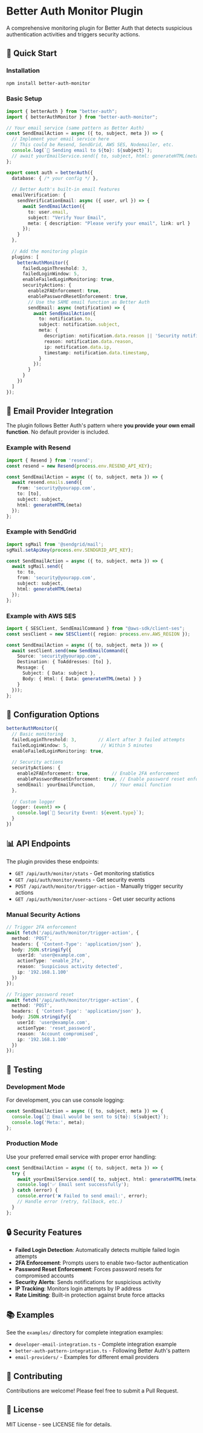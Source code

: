 # Better Auth Monitor Plugin

A comprehensive monitoring plugin for Better Auth that detects suspicious authentication activities and triggers security actions.

## 🚀 Quick Start

### Installation

```bash
npm install better-auth-monitor
```

### Basic Setup

```typescript
import { betterAuth } from "better-auth";
import { betterAuthMonitor } from "better-auth-monitor";

// Your email service (same pattern as Better Auth)
const SendEmailAction = async ({ to, subject, meta }) => {
  // Implement your email service here
  // This could be Resend, SendGrid, AWS SES, Nodemailer, etc.
  console.log(`📧 Sending email to ${to}: ${subject}`);
  // await yourEmailService.send({ to, subject, html: generateHTML(meta) });
};

export const auth = betterAuth({
  database: { /* your config */ },
  
  // Better Auth's built-in email features
  emailVerification: {
    sendVerificationEmail: async ({ user, url }) => {
      await SendEmailAction({
        to: user.email,
        subject: "Verify Your Email",
        meta: { description: "Please verify your email", link: url }
      });
    }
  },
  
  // Add the monitoring plugin
  plugins: [
    betterAuthMonitor({
      failedLoginThreshold: 3,
      failedLoginWindow: 5,
      enableFailedLoginMonitoring: true,
      securityActions: {
        enable2FAEnforcement: true,
        enablePasswordResetEnforcement: true,
        // Use the SAME email function as Better Auth
        sendEmail: async (notification) => {
          await SendEmailAction({
            to: notification.to,
            subject: notification.subject,
            meta: {
              description: notification.data.reason || 'Security notification',
              reason: notification.data.reason,
              ip: notification.data.ip,
              timestamp: notification.data.timestamp,
            }
          });
        }
      }
    })
  ]
});
```

## 📧 Email Provider Integration

The plugin follows Better Auth's pattern where **you provide your own email function**. No default provider is included.

### Example with Resend

```typescript
import { Resend } from 'resend';
const resend = new Resend(process.env.RESEND_API_KEY);

const SendEmailAction = async ({ to, subject, meta }) => {
  await resend.emails.send({
    from: 'security@yourapp.com',
    to: [to],
    subject: subject,
    html: generateHTML(meta)
  });
};
```

### Example with SendGrid

```typescript
import sgMail from '@sendgrid/mail';
sgMail.setApiKey(process.env.SENDGRID_API_KEY);

const SendEmailAction = async ({ to, subject, meta }) => {
  await sgMail.send({
    to: to,
    from: 'security@yourapp.com',
    subject: subject,
    html: generateHTML(meta)
  });
};
```

### Example with AWS SES

```typescript
import { SESClient, SendEmailCommand } from "@aws-sdk/client-ses";
const sesClient = new SESClient({ region: process.env.AWS_REGION });

const SendEmailAction = async ({ to, subject, meta }) => {
  await sesClient.send(new SendEmailCommand({
    Source: 'security@yourapp.com',
    Destination: { ToAddresses: [to] },
    Message: {
      Subject: { Data: subject },
      Body: { Html: { Data: generateHTML(meta) } }
    }
  }));
};
```

## 🔧 Configuration Options

```typescript
betterAuthMonitor({
  // Basic monitoring
  failedLoginThreshold: 3,        // Alert after 3 failed attempts
  failedLoginWindow: 5,            // Within 5 minutes
  enableFailedLoginMonitoring: true,
  
  // Security actions
  securityActions: {
    enable2FAEnforcement: true,        // Enable 2FA enforcement
    enablePasswordResetEnforcement: true, // Enable password reset enforcement
    sendEmail: yourEmailFunction,      // Your email function
  },
  
  // Custom logger
  logger: (event) => {
    console.log(`🚨 Security Event: ${event.type}`);
  }
})
```

## 📊 API Endpoints

The plugin provides these endpoints:

- `GET /api/auth/monitor/stats` - Get monitoring statistics
- `GET /api/auth/monitor/events` - Get security events
- `POST /api/auth/monitor/trigger-action` - Manually trigger security actions
- `GET /api/auth/monitor/user-actions` - Get user security actions

### Manual Security Actions

```typescript
// Trigger 2FA enforcement
await fetch('/api/auth/monitor/trigger-action', {
  method: 'POST',
  headers: { 'Content-Type': 'application/json' },
  body: JSON.stringify({
    userId: 'user@example.com',
    actionType: 'enable_2fa',
    reason: 'Suspicious activity detected',
    ip: '192.168.1.100'
  })
});

// Trigger password reset
await fetch('/api/auth/monitor/trigger-action', {
  method: 'POST',
  headers: { 'Content-Type': 'application/json' },
  body: JSON.stringify({
    userId: 'user@example.com',
    actionType: 'reset_password',
    reason: 'Account compromised',
    ip: '192.168.1.100'
  })
});
```

## 🧪 Testing

### Development Mode

For development, you can use console logging:

```typescript
const SendEmailAction = async ({ to, subject, meta }) => {
  console.log(`📧 Email would be sent to ${to}: ${subject}`);
  console.log('Meta:', meta);
};
```

### Production Mode

Use your preferred email service with proper error handling:

```typescript
const SendEmailAction = async ({ to, subject, meta }) => {
  try {
    await yourEmailService.send({ to, subject, html: generateHTML(meta) });
    console.log('✅ Email sent successfully');
  } catch (error) {
    console.error('❌ Failed to send email:', error);
    // Handle error (retry, fallback, etc.)
  }
};
```

## 🔒 Security Features

- **Failed Login Detection**: Automatically detects multiple failed login attempts
- **2FA Enforcement**: Prompts users to enable two-factor authentication
- **Password Reset Enforcement**: Forces password resets for compromised accounts
- **Security Alerts**: Sends notifications for suspicious activity
- **IP Tracking**: Monitors login attempts by IP address
- **Rate Limiting**: Built-in protection against brute force attacks

## 📚 Examples

See the `examples/` directory for complete integration examples:

- `developer-email-integration.ts` - Complete integration example
- `better-auth-pattern-integration.ts` - Following Better Auth's pattern
- `email-providers/` - Examples for different email providers

## 🤝 Contributing

Contributions are welcome! Please feel free to submit a Pull Request.

## 📄 License

MIT License - see LICENSE file for details.
